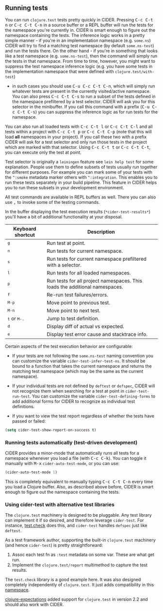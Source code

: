 ## Running tests

You can run `clojure.test` tests pretty quickly in CIDER. Pressing <kbd>C-c C-t
n</kbd> or <kbd>C-c C-t C-n</kbd> in a source buffer or a REPL buffer will run
the tests for the namespace you're currently in. CIDER is smart enough to figure
out the namespace containing the tests. The inference logic works in a pretty
simple manner - if you're in an implementation namespace (e.g. `some.ns`) CIDER
will try to find a matching test namespace (by default `some.ns-test`) and run
the tests there. On the other hand - if you're in something that looks like a
test namespace (e.g. `some.ns-test`), then the command will simply run the tests
in that namespace. From time to time, however, you might want to suppress the
test namespace inference logic (e.g. you have some tests in the implementation
namespace that were defined with `clojure.test/with-test`)
- in such cases you should use <kbd>C-u C-c C-t C-n</kbd>, which will simply run
whatever tests are present in the currently visited/active namespace.
You can also press <kbd>C-c C-t C-s</kbd> to run a subset of the tests defined in
the namespace prefiltered by a test selector. CIDER will ask you for this selector
in the minibuffer. If you call this command with a prefix (<kbd>C-u C-c C-t C-s</kbd>)
you can suppress the inference logic as for run tests for the namespace.

You can also run all loaded tests with <kbd>C-c C-t l</kbd> or <kbd>C-c C-t
C-l</kbd> and all tests within a project with <kbd>C-c C-t p</kbd> or <kbd>C-c
C-t C-p</kbd> (note that this will load **all** namespaces in your
project). If you call these two with a prefix CIDER will ask for a test selector
and only run those tests in the project which are marked with that selector. Using
<kbd>C-c C-t t</kbd> or <kbd>C-c C-t C-t</kbd>, you can execute only the
test at point.

Test selector is originally a `leiningen` feature see `lein help test` for some explanation.
People use them to define subsets of tests usually run together for different purposes. For
example you can mark some of your tests with the `^:smoke` metadata marker others with
`^:integration`. This enables you to run these tests separately in your build pipeline.
This feature in CIDER helps you to run these subsets in your development environment.

All test commands are available in REPL buffers as well. There you can also use
<kbd>,</kbd> to invoke some of the testing commands.

In the buffer displaying the test execution results (`*cider-test-results*`)
you'll have a bit of additional functionality at your disposal.

Keyboard shortcut               | Description
--------------------------------|-------------------------------
<kbd>g</kbd>                    | Run test at point.
<kbd>n</kbd>                    | Run tests for current namespace.
<kbd>s</kbd>                    | Run tests for current namespace prefiltered with a selector.
<kbd>l</kbd>                    | Run tests for all loaded namespaces.
<kbd>p</kbd>                    | Run tests for all project namespaces. This loads the additional namespaces.
<kbd>f</kbd>                    | Re-run test failures/errors.
<kbd>M-p</kbd>                  | Move point to previous test.
<kbd>M-n</kbd>                  | Move point to next test.
<kbd>t</kbd> or <kbd>M-.</kbd>  | Jump to test definition.
<kbd>d</kbd>                    | Display diff of actual vs expected.
<kbd>e</kbd>                    | Display test error cause and stacktrace info.

Certain aspects of the test execution behavior are configurable:

* If your tests are not following the `some.ns-test` naming convention you can
customize the variable `cider-test-infer-test-ns`. It should be bound to a
function that takes the current namespace and returns the matching test
namespace (which may be the same as the current namespace).

* If your individual tests are not defined by `deftest` or `defspec`, CIDER will
not recognize them when searching for a test at point in `cider-test-run-test`.
You can customize the variable `cider-test-defining-forms` to add additional
forms for CIDER to recognize as individual test definitions.

* If you want to view the test report regardless of whether the tests have
passed or failed:

```el
(setq cider-test-show-report-on-success t)
```

### Running tests automatically (test-driven development)

CIDER provides a minor-mode that automatically runs all tests for a namespace
whenever you load a file (with <kbd>C-c C-k</kbd>). You can toggle it
manually with <kbd>M-x</kbd> `cider-auto-test-mode`, or you can use:

```el
(cider-auto-test-mode 1)
```

This is completely equivalent to manually typing <kbd>C-c C-t C-n</kbd> every
time you load a Clojure buffer. Also, as described above before, CIDER is smart
enough to figure out the namespace containing the tests.

### Using cider-test with alternative test libraries

The `clojure.test` machinery is designed to be pluggable. Any test library
can implement it if so desired, and therefore leverage `cider-test`. For
instance, [test.check](https://github.com/clojure/test.check/) does this, and
`cider-test` handles `defspec` just like `deftest`.

As a test framework author, supporting the built-in `clojure.test` machinery
(and hence `cider-test`) is pretty straightforward:

1. Assoc each test fn as `:test` metadata on some var. These are what get run.
2. Implement the `clojure.test/report` multimethod to capture the test results.

The `test.check` library is a good example here. It was also designed completely
independently of `clojure.test`. It just adds compatibility in this
[namespace](https://github.com/clojure/test.check/blob/24f74b83f1c7a032f98efdcc1db9d74b3a6a794d/src/main/clojure/clojure/test/check/clojure_test.cljc).

[clojure-expectations](https://github.com/clojure-expectations/expectations) added
support for `clojure.test` in version 2.2 and should also work with CIDER.
